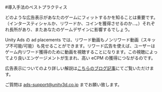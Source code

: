 #導入手法のベストプラクティス

どのような広告表示があなたのゲームにフィットするかを知ることは重要です。（インタースティシャルか、リワードか、コインを獲得させるのか...。）それぞれ長所があり、またあなたのゲームデザインに影響するでしょう。

Unity Ads の ad placements では、リワード動画もノンリワード動画（スキップ不可能/可能）も見せることができます。リワード広告を使えば、ユーザーはゲーム内リワード獲得のために動画を視聴することになります。この視聴によってより良いエンゲージメントが生まれ、高い eCPM の獲得につながるのです。

広告表示についてのより詳しい解説は[こちらのブログ記事](http://blogs.unity3d.com/2015/04/15/a-designers-guide-to-using-video-ads/)にてご覧いただけます。

ご質問は [ads-support@unity3d.co.jp](mailto:ads-support@unity3d.co.jp) までお願い致します。 
